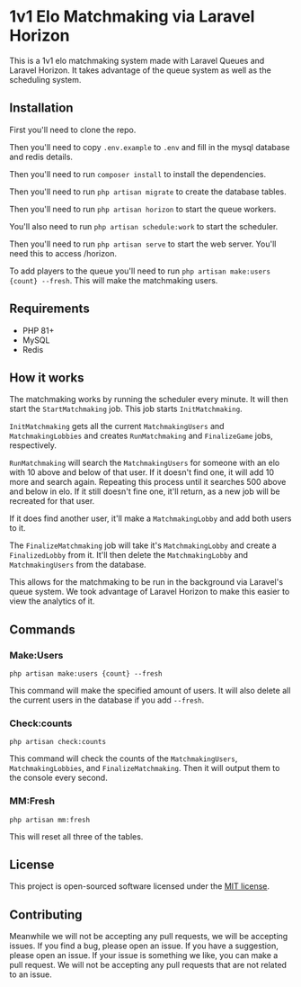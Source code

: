 # 1v1 Elo Matchmaking via Laravel Horizon

This is a 1v1 elo matchmaking system made with Laravel Queues and Laravel Horizon. It takes advantage of the queue system as well as the scheduling system. 

## Installation

First you'll need to clone the repo.

Then you'll need to copy `.env.example` to `.env` and fill in the mysql database and redis details.

Then you'll need to run `composer install` to install the dependencies.

Then you'll need to run `php artisan migrate` to create the database tables.

Then you'll need to run `php artisan horizon` to start the queue workers.

You'll also need to run `php artisan schedule:work` to start the scheduler.

Then you'll need to run `php artisan serve` to start the web server. You'll need this to access /horizon.

To add players to the queue you'll need to run `php artisan make:users {count} --fresh`. This will make the matchmaking users.

## Requirements

- PHP 81+
- MySQL
- Redis

## How it works

The matchmaking works by running the scheduler every minute. It will then start the `StartMatchmaking` job. This job starts `InitMatchmaking`.

`InitMatchmaking` gets all the current `MatchmakingUsers` and `MatchmakingLobbies` and creates `RunMatchmaking` and `FinalizeGame` jobs, respectively.

`RunMatchmaking` will search the `MatchmakingUsers` for someone with an elo with 10 above and below of that user. If it doesn't find one, it will add 10 more and search again. Repeating this process until it searches 500 above and below in elo. If it still doesn't fine one, it'll return, as a new job will be recreated for that user.

If it does find another user, it'll make a `MatchmakingLobby` and add both users to it.

The `FinalizeMatchmaking` job will take it's `MatchmakingLobby` and create a `FinalizedLobby` from it. It'll then delete the `MatchmakingLobby` and `MatchmakingUsers` from the database.

This allows for the matchmaking to be run in the background via Laravel's queue system. We took advantage of Laravel Horizon to make this easier to view the analytics of it.

## Commands

### Make:Users

`php artisan make:users {count} --fresh`

This command will make the specified amount of users. It will also delete all the current users in the database if you add `--fresh`.

### Check:counts

`php artisan check:counts`

This command will check the counts of the `MatchmakingUsers`, `MatchmakingLobbies`, and `FinalizeMatchmaking`. Then it will output them to the console every second.

### MM:Fresh

`php artisan mm:fresh`

This will reset all three of the tables.

## License

This project is open-sourced software licensed under the [MIT license](https://opensource.org/licenses/MIT).

## Contributing

Meanwhile we will not be accepting any pull requests, we will be accepting issues. If you find a bug, please open an issue. If you have a suggestion, please open an issue. If your issue is something we like, you can make a pull request. We will not be accepting any pull requests that are not related to an issue.
